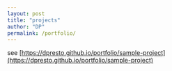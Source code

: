 ```yaml
---
layout: post
title: "projects"
author: "DP"
permalink: /portfolio/
---
```


see [https://dpresto.github.io/portfolio/sample-project](https://dpresto.github.io/portfolio/sample-project)
